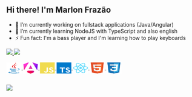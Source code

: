 ## Hi there! I'm Marlon Frazão


- 🔭 I’m currently working on fullstack applications (Java/Angular)
- 🌱 I’m currently learning NodeJS with TypeScript and also english
- ⚡ Fun fact: I'm a bass player and I'm learning how to play keyboards

<div>
  <a href="https://github.com/marlon-frazao">
  <img height="180em" src="https://github-readme-stats.vercel.app/api?username=marlon-frazao&show_icons=true&theme=dark&include_all_commits=true&count_private=true"/>
  <img height="180em" src="https://github-readme-stats.vercel.app/api/top-langs/?username=marlon-frazao&layout=compact&langs_count=16&theme=dark"/>
</div>

<div style="display: inline_block"><br>
  <img align="center" alt="Marlon-Java" height="30" width="40" src="https://raw.githubusercontent.com/devicons/devicon/master/icons/java/java-original.svg">
  <img align="center" alt="Marlon-Angular" height="30" width="40" src="https://raw.githubusercontent.com/devicons/devicon/master/icons/angular/angular-original.svg">
  <img align="center" alt="Marlon-Js" height="30" width="40" src="https://raw.githubusercontent.com/devicons/devicon/master/icons/javascript/javascript-plain.svg">
  <img align="center" alt="Marlon-Ts" height="30" width="40" src="https://raw.githubusercontent.com/devicons/devicon/master/icons/typescript/typescript-plain.svg">
  <img align="center" alt="Marlon-React" height="30" width="40" src="https://raw.githubusercontent.com/devicons/devicon/master/icons/react/react-original.svg">
  <img align="center" alt="Marlon-HTML" height="30" width="40" src="https://raw.githubusercontent.com/devicons/devicon/master/icons/html5/html5-original.svg">
  <img align="center" alt="Marlon-CSS" height="30" width="40" src="https://raw.githubusercontent.com/devicons/devicon/master/icons/css3/css3-original.svg">
</div>
  
  ##

  <a href="https://www.linkedin.com/in/marlon-frazão-29174710b" target="_blank"><img src="https://img.shields.io/badge/-LinkedIn-%230077B5?style=for-the-badge&logo=linkedin&logoColor=white" target="_blank"></a> 
  
</div>
